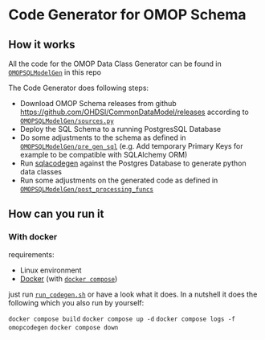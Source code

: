 # Code Generator for OMOP Schema

## How it works


All the code for the OMOP Data Class Generator can be found in [`OMOPSQLModelGen`](OMOPSQLModelGen) in this repo

The Code Generator does following steps:

* Download OMOP Schema releases from github https://github.com/OHDSI/CommonDataModel/releases according to [`OMOPSQLModelGen/sources.py`](OMOPSQLModelGen/sources.py)
* Deploy the SQL Schema to a running PostgresSQL Database
* Do some adjustments to the schema as defined in [`OMOPSQLModelGen/pre_gen_sql`](OMOPSQLModelGen/pre_gen_sql) (e.g. Add temporary Primary Keys for example to be compatible with SQLAlchemy ORM)
* Run [sqlacodegen](https://github.com/agronholm/sqlacodegen) against the Postgres Database to generate python data classes
* Run some adjustments on the generated code as defined in [`OMOPSQLModelGen/post_processing_funcs`](OMOPSQLModelGen/post_processing_funcs)

## How can you run it

### With docker

requirements:
* Linux environment
* [Docker](https://docs.docker.com/get-started/get-docker/) (with [`docker compose`](https://docs.docker.com/compose/install/))

just run [`run_codegen.sh`](run_codegen.sh) or have a look what it does.
In a nutshell it does the following which you also run by yourself:

`docker compose build`
`docker compose up -d`
`docker compose logs -f omopcodegen`
`docker compose down`